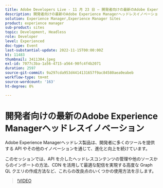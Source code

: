 ```yaml
---
title: Adobe Developers Live - 11 月 23 日 — 開発者向けの最新のAdobe Experience Managerヘッドレスイノベーション
description: 開発者向けの最新のAdobe Experience ManagerヘッドレスイノベーションAdobe Experience Managerヘッドレス製品は、開発者に多くのツールを提供する API や他のイノベーションを通じて発展し続けています。最適な配信。
solution: Experience Manager,Experience Manager Sites
product: experience manager
sub-product: sites
topic: Development, Headless
role: Developer
level: Experienced
doc-type: Event
last-substantial-update: 2022-11-15T00:00:00Z
kt: 11483
thumbnail: 3411304.jpeg
exl-id: 7077c3ba-1a56-4715-a564-90fc4f4b2071
duration: 2597
source-git-commit: 9a297cda953d4414131657f9ac84580aea0eabeb
workflow-type: tm+mt
source-wordcount: '163'
ht-degree: 0%

---
```


# 開発者向けの最新のAdobe Experience Managerヘッドレスイノベーション

Adobe Experience Managerヘッドレス製品は、開発者に多くのツールを提供する API やその他のイノベーションを通じて、進化と向上を続けています。

このセッションでは、API を介したヘッドレスコンテンツの管理や他のソースからのインポートの方法、CDN を活用して最適な配信を実現する高度な Graph QL クエリの作成方法など、これらの改良点のいくつかの使用方法を示します。

>[!VIDEO](https://video.tv.adobe.com/v/3411304/?quality=12&learn=on)
